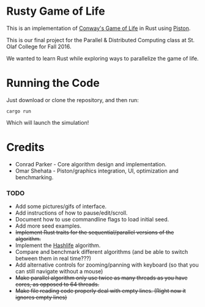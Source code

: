 # Rusty Game of Life

This is an implementation of [Conway's Game of Life](https://en.wikipedia.org/wiki/Conway's_Game_of_Life) in Rust using [Piston](http://www.piston.rs/).

This is our final project for the Parallel & Distributed Computing class at St. Olaf College for Fall 2016. 

We wanted to learn Rust while exploring ways to parallelize the game of life. 

# Running the Code

Just download or clone the repository, and then run:

```
cargo run
```

Which will launch the simulation!

# Credits 

* Conrad Parker - Core algorithm design and implementation. 
* Omar Shehata - Piston/graphics integration, UI, optimization and benchmarking. 

### TODO
* Add some pictures/gifs of interface.
* Add instructions of how to pause/edit/scroll.
* Document how to use commandline flags to load initial seed.
* Add more seed examples.
* ~~Implement Rust traits for the sequential/parallel versions of the algorithm.~~
* Implement the [Hashlife](https://en.wikipedia.org/wiki/Hashlife) algorithm.
* Compare and benchmark different algorithms (and be able to switch between them in real time???)
* Add alternative controls for zooming/panning with keyboard (so that you can still navigate without a mouse)
* ~~Make parallel algorithm only use twice as many threads as you have cores, as opposed to 64 threads.~~
* ~~Make file reading code properly deal with empty lines. (Right now it ignores empty lines)~~